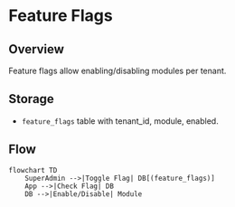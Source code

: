 # Feature Flags

## Overview
Feature flags allow enabling/disabling modules per tenant.

## Storage
- `feature_flags` table with tenant_id, module, enabled.

## Flow
```mermaid
flowchart TD
    SuperAdmin -->|Toggle Flag| DB[(feature_flags)]
    App -->|Check Flag| DB
    DB -->|Enable/Disable| Module
```
